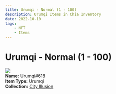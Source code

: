 ```yaml
---
title: Urumqi - Normal (1 - 100)
description: Urumqi Items in Chia Inventory
date: 2022-10-10
tags:
    - NFT
    - Items
---
```


# Urumqi - Normal (1 - 100)
<div class="item_thumbnail">
<img loading="lazy" src="https://bw4v2752zypbbnvjvk6tw33npeg73jce2s6nsstwnueobfdhwy.arweave.net/D_bldf7rOHhC2qaq9O29teQ39pETUvNlKdm0I4JRnto"><br/>
<div><strong>Name:</strong> Urumqi#618</div>
<div><strong>Item Type:</strong> Urumqi</div>
<div><strong>Collection:</strong> <a href="https://www.spacescan.io/xch/nft/collection/col1lend2dcn558km4wcwta4xnkfv3xpcmlp9kyt0m909emvfxechlyqdl5ndg">City Illusion</a></div>
</div>

